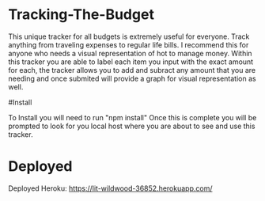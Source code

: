 # Tracking-The-Budget

This unique tracker for all budgets is extremely useful for everyone. Track anything from traveling expenses to regular life bills. I recommend this for anyone who needs a visual representation of hot to manage money. Within this tracker you are able to label each item you input with the exact amount for each, the tracker allows you to add and subract any amount that you are needing and once submited will provide a graph for visual representation as well. 


#Install

  To Install you will need to run "npm install"
  Once this is complete you will be prompted to look for you local host where you are about to see and use this tracker. 
  
  # Deployed 
  
  Deployed Heroku: https://lit-wildwood-36852.herokuapp.com/
